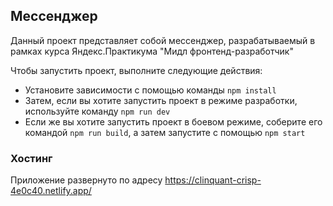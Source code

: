 ## Мессенджер

Данный проект представляет собой мессенджер, разрабатываемый
в рамках курса Яндекс.Практикума "Мидл фронтенд-разработчик"

Чтобы запустить проект, выполните следующие действия:

- Установите зависимости с помощью команды `npm install`
- Затем, если вы хотите запустить проект в режиме разработки,
используйте команду `npm run dev`
- Если же вы хотите запустить проект в боевом режиме, соберите
его командой `npm run build`, а затем запустите с помощью `npm start`

### Хостинг

Приложение развернуто по адресу https://clinquant-crisp-4e0c40.netlify.app/
